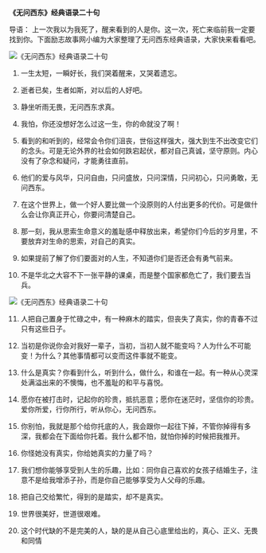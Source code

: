 **《无问西东》经典语录二十句**

导语： 上一次我以为我死了，醒来看到的人是你。这一次，死亡来临前我一定要找到你。下面励志故事网小编为大家整理了无问西东经典语录，大家快来看看吧。

![《无问西东》经典语录二十句](http://pic.lizhigushi.com/image/20200210/20200210223010_32864.jpg)

1. 一生太短，一瞬好长，我们哭着醒来，又哭着遗忘。

2. 逝者已矣，生者如斯，对以后的人好吧。

3. 静坐听雨无畏，无问西东求真。

4. 我怕，你还没想好怎么过这一生，你的命就没了啊！

5. 看到的和听到的，经常会令你们沮丧，世俗这样强大，强大到生不出改变它们的念头。可是无论外界的社会如何跌宕起伏，都对自己真诚，坚守原则。内心没有了杂念和疑问，才能勇往直前。

6. 他们的爱与风华，只问自由，只问盛放，只问深情，只问初心，只问勇敢，无问西东。

7. 在这个世界上，做一个好人要比做一个没原则的人付出更多的代价。可是做什么会让你真正开心，你要问清楚自己。

8. 那一刻，我从思索生命意义的羞耻感中释放出来，希望你们今后的岁月里，不要放弃对生命的思索，对自己的真实。

9. 如果提前了解了你们要面对的人生，不知道你们是否还会有勇气前来。

10. 不是华北之大容不下一张平静的课桌，而是整个国家都危亡了，我们要去当兵。

![《无问西东》经典语录二十句](http://pic.lizhigushi.com/image/20200210/20200210223041_51455.jpg)

11. 人把自己置身于忙碌之中，有一种麻木的踏实，但丧失了真实，你的青春不过只有这些日子。

12. 当初是你说你会对我好一辈子，当初，当初人就不能变吗？人为什么不可能变！为什么？其他事情都可以变而这件事就不能变。

13. 什么是真实？你看到什么，听到什么，做什么，和谁在一起。有一种从心灵深处满溢出来的不懊悔，也不羞耻的和平与喜悦。

14. 愿你在被打击时，记起你的珍贵，抵抗恶意；愿你在迷茫时，坚信你的珍贵。爱你所爱，行你所行，听从你心，无问西东。

15. 你别怕，我就是那个给你托底的人，我会跟你一起往下掉，不管你掉得有多深，我都会在下面给你托着。我什么都不怕，就怕你掉的时候把我推开。

16. 你怪她没有真实，你给她真实的力量了吗？

17. 我们想你能够享受到人生的乐趣，比如：同你自己喜欢的女孩子结婚生子，注意不是给我增添子孙，而是你自己能够享受为人父母的乐趣。

18. 把自己交给繁忙，得到的是踏实，却不是真实。

19. 世界很美好，世道很艰难。

20. 这个时代缺的不是完美的人，缺的是从自己心底里给出的，真心、正义、无畏和同情